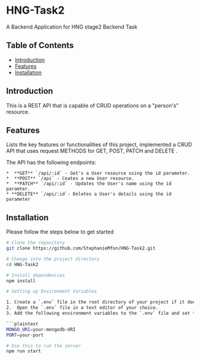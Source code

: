 # HNG-Task2

A Backend Application for HNG stage2 Backend Task

## Table of Contents

- [Introduction](#introduction)
- [Features](#features)
- [Installation](#installation)

## Introduction

This is a REST API that is capable of CRUD operations on a "person's" resource.

## Features

Lists the key features or functionalities of this project, implemented a CRUD API that uses request METHODS for GET, POST, PATCH and DELETE .

The API has the following endpoints:

    *  **GET** `/api/:id` - Get's a User resource using the id parameter.
    *  **POST** `/api` - Ceates a new User resource.
    *  **PATCH** `/api/:id` - Updates the User's name using the id paramter.
    * **DELETE** `/api/:id`- Deletes a User's details using the id parameter

## Installation

Please follow the steps below to get started

````bash
# Clone the repository
git clone https://github.com/StephanieMfon/HNG-Task2.git

# Change into the project directory
cd HNG-Task2

# Install dependencies
npm install

# Setting up Environment Variables

1. Create a `.env` file in the root directory of your project if it doesnt exist.
2.  Open the `.env` file in a text editor of your choice.
3. Add the following environment variables to the `.env` file and set their values according to your environment:

```plaintext
MONGO_URI=your-mongodb-URI
PORT=your-port

# Use this to run the server
npm run start
````
